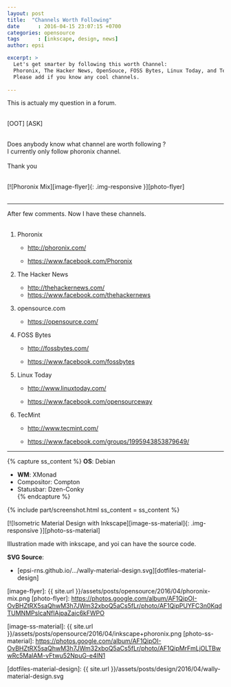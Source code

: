 ```yaml
---
layout: post
title:  "Channels Worth Following"
date      : 2016-04-15 23:07:15 +0700
categories: opensource
tags      : [inkscape, design, news]
author: epsi

excerpt: >
  Let's get smarter by following this worth Channel: 
  Phoronix, The Hacker News, OpenSouce, FOSS Bytes, Linux Today, and TecMint.
  Please add if you know any cool channels. 
  
---
```


This is actualy my question in a forum.<br/><br/>

[OOT] [ASK]<br/><br/>

Does anybody know what channel are worth following ?<br/>
I currently only follow phoronix channel.<br/><br/>
Thank you<br/><br/>

[![Phoronix Mix][image-flyer]{: .img-responsive }][photo-flyer]
<br/><br/>

* * *

After few comments. Now I have these channels.<br/><br/>

1. Phoronix

	* <http://phoronix.com/>

	* <https://www.facebook.com/Phoronix>

2. The Hacker News

	* <http://thehackernews.com/>
	* <https://www.facebook.com/thehackernews>

3. opensource.com

	* <https://opensource.com/>

4. FOSS Bytes

	* <http://fossbytes.com/>

	* <https://www.facebook.com/fossbytes>

5. Linux Today

	* <http://www.linuxtoday.com/>

	* <https://www.facebook.com/opensourceway>

6. TecMint

	* <http://www.tecmint.com/>

	* <https://www.facebook.com/groups/1995943853879649/>

* * *

{% capture ss_content %}
<strong>OS</strong>: Debian<br/>
  + <strong>WM</strong>: XMonad<br/>
  + Compositor: Compton<br/>
  + Statusbar: Dzen-Conky<br/>
{% endcapture %}

{% include part/screenshot.html ss_content = ss_content %}


[![Isometric Material Design with Inkscape][image-ss-material]{: .img-responsive }][photo-ss-material]

Illustration made with inkscape, and yoi can have the source code.

**SVG Source**:<br/>
* [epsi-rns.github.io/.../wally-material-design.svg][dotfiles-material-design]

[//]: <> ( -- -- -- links below -- -- -- )

[image-flyer]: {{ site.url }}/assets/posts/opensource/2016/04/phoronix-mix.png
[photo-flyer]: https://photos.google.com/album/AF1QipOI-OvBHZtRX5saQhwM3h7JWm32xboQ5aCs5fLr/photo/AF1QipPUYFC3n0KqdTUMNMPslcaNfIAjpaZaic6kFWPO

[image-ss-material]: {{ site.url }}/assets/posts/opensource/2016/04/inkscape+phoronix.png
[photo-ss-material]: https://photos.google.com/album/AF1QipOI-OvBHZtRX5saQhwM3h7JWm32xboQ5aCs5fLr/photo/AF1QipMrFmLjOLTBwwRc5MalAM-vFtwu52NpuG-e4lN1

[dotfiles-material-design]: {{ site.url }}/assets/posts/design/2016/04/wally-material-design.svg
